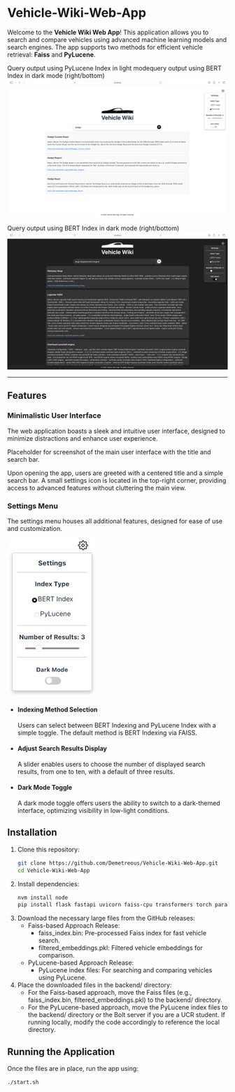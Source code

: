 # Vehicle-Wiki-Web-App

Welcome to the **Vehicle Wiki Web App**! This application allows you to search and compare vehicles using advanced machine learning models and search engines. The app supports two methods for efficient vehicle retrieval: **Faiss** and **PyLucene**.

Query output using PyLucene Index in light modequery output using BERT Index in dark mode (right/bottom)
<img src="screenshots/PyLucene_search.png" alt="PyLucene Search">
    
Query output using BERT Index in dark mode (right/bottom)
<img src="screenshots/BERT_search.png" alt="BERT Search">


---

## Features

### Minimalistic User Interface
The web application boasts a sleek and intuitive user interface, designed to minimize distractions and enhance user experience.


Placeholder for screenshot of the main user interface with the title and search bar.

Upon opening the app, users are greeted with a centered title and a simple search bar. A small settings icon is located in the top-right corner, providing access to advanced features without cluttering the main view.

### Settings Menu
The settings menu houses all additional features, designed for ease of use and customization.

<img src="screenshots/settings.png" alt="settings menu" width="200">


- #### Indexing Method Selection
  Users can select between BERT Indexing and PyLucene Index with a simple toggle. The default method is BERT Indexing via FAISS.

- #### Adjust Search Results Display
  A slider enables users to choose the number of displayed search results, from one to ten, with a default of three results.

- #### Dark Mode Toggle
  A dark mode toggle offers users the ability to switch to a dark-themed interface, optimizing visibility in low-light conditions.


## Installation

1. Clone this repository:
   ```bash
   git clone https://github.com/Demetreous/Vehicle-Wiki-Web-App.git
   cd Vehicle-Wiki-Web-App
   ```
2. Install dependencies:
   ```bash
   nvm install node
   pip install flask fastapi uvicorn faiss-cpu transformers torch paramiko pydantic

   ```
3. Download the necessary large files from the GitHub releases:
   - Faiss-based Approach Release:
       - faiss_index.bin: Pre-processed Faiss index for fast vehicle search.
       - filtered_embeddings.pkl: Filtered vehicle embeddings for comparison.
   - PyLucene-based Approach Release:
       - PyLucene index files: For searching and comparing vehicles using PyLucene.
4. Place the downloaded files in the backend/ directory:
   - For the Faiss-based approach, move the Faiss files (e.g., faiss_index.bin, filtered_embeddings.pkl) to the backend/ directory.
   - For the PyLucene-based approach, move the PyLucene index files to the backend/ directory or the Bolt server if you are a UCR student. If running locally, modify the code accordingly to reference the local directory.
  
## Running the Application
Once the files are in place, run the app using:
```bash
./start.sh
```
